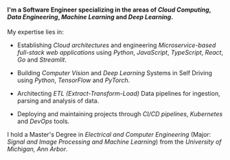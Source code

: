 #### I'm a Software Engineer specializing in the areas of _Cloud Computing_, _Data Engineering_, _Machine Learning_ and _Deep Learning_.

My expertise lies in:

- Establishing _Cloud architectures_ and engineering _Microservice-based full-stack web applications_ using _Python_, _JavaScript_, _TypeScript_, _React_, _Go_ and _Streamlit_.

- Building _Computer Vision_ and _Deep Learning_ Systems in Self Driving using _Python_, _TensorFlow_ and _PyTorch_.

- Architecting _ETL (Extract-Transform-Load)_ Data pipelines for ingestion, parsing and analysis of data.

- Deploying and maintaining projects through _CI/CD pipelines_, _Kubernetes_ and _DevOps_ tools.

I hold a Master's Degree in _Electrical and Computer Engineering_ (Major: _Signal and Image Processing and Machine Learning_) from the _University of Michigan, Ann Arbor_.
